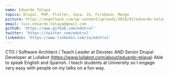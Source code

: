```yaml
---
name: Eduardo Telaya
topics: Drupal, PHP, Flutter, Java, JS, Firebase, Mongo
picture: https://angelhack.com/wp-content/uploads/2019/01/eduardo-telaya.png
email: luis.eduardo.telaya@gmail.com
github: 'https://www.github.com/edutrul'
twitter: 'https://twitter.com/edutrul'
linkedin: 'https://www.linkedin.com/in/edutrul' 
---
```


CTO / Software Architect / Teach Leader at Devstec AND Senior Drupal Developer at Lullabot (https://www.lullabot.com/about/eduardo-telaya)
Able to speak English and Spanish. I teach students at University so I engage very easy with people on my talks on a fun way.
